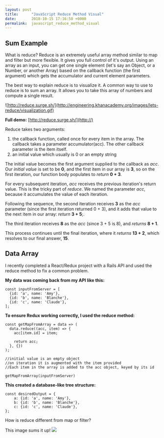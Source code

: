 ```yaml
---
layout: post
title:      "JavaScript Reduce Method Visual"
date:       2018-10-15 17:16:50 +0000
permalink:  javascript_reduce_method_visual
---
```


## Sum Example

What is reduce? 
Reduce is an extremely useful array method similar to map and filter but more flexible. It gives you full control of it's output. Using an array as an input, you can get one single element (let's say an Object, or a Number, or another Array) based on the callback function (the first argument) which gets the accumulator and current element parameters.

The best way to explain reduce is to visualize it. A common way to use to reduce is to sum an array. It allows you to take this array of numbers and compute a single result. 

![http://reduce.surge.sh/](http://engineering.khanacademy.org/images/lets-reduce/visualization.gif)

**Full demo:**  [http://reduce.surge.sh/](http://)

Reduce takes two arguments:
1. the callback function, called once for every item in the array. The callback takes a parameter accumulator(acc). The other callback parameter is the item itself.
2. an initial value which usually is 0 or an empty string

The initial value becomes the first argument supplied to the callback as *acc*. Our *initial value* is set to be **0**, and the first item in our array is **3**, so on the first iteration, our function body populates to *return* **0 + 3**.

For every subsequent iteration, *acc* receives the previous iteration's return value. This is the tricky part of *reduce*. We named the parameter *acc*, because  it accumulates the value of each iteration. 

Following the sequence, the second iteration receives **3** as the *acc* parameter (since the first iteration returned 0 + 3), and it adds that value to the next item in our array: *return* **3 + 5**;.

The third iteration receives **8** as the *acc* (since 3 + 5 is 8), and *returns*  **8 + 1**.

This process continues until the final iteration, where it *returns* **13 + 2**, which resolves to our final answer, **15**.

## Data Array
I recently completed a React/Redux project with a Rails API and used the reduce method to fix a common problem. 

**My data was coming back from my API like this:**
```
const inputFromServer = [
  {id: 'a', name: 'Amy'},
  {id: 'b', name: 'Blanche'},
  {id: 'c', name: 'Claude'},
];
```

**To ensure Redux working correctly, I used the reduce method:**
```
const getMapFromArray = data => (
  data.reduce((acc, item) => {
    acc[item.id] = item;

    return acc;
  }, {})
);

//initial value is an empty object
//on iteration it is augmented with the item provided
//Each item in the array is added to the acc object, keyed by its id

getMapFromArray(inputFromServer)

```

**This created a database-like tree structure:**

```
const desiredOutput = {
    a: {id: 'a', name: 'Amy'},
    b: {id: 'b', name: 'Blanche'},
    c: {id: 'c', name: 'Claude'},
};

```

How is reduce different from map or filter?

This image sums it up!
![](https://i.imgur.com/jQ2De3N.png)




